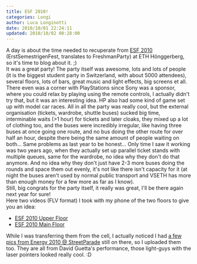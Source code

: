 ```yaml
---
title: ESF 2010!
categories: Longi
author: Luca Longinotti
date: 2010/10/01 22:24:11
updated: 2010/10/02 00:28:00
---
```

A day is about the time needed to recuperate from [ESF 2010][1] (ErstSemestrigenFest, translates to FreshmanParty)
at ETH Hönggerberg, so it's time to blog about it. ;)  
It was a great party! The party itself was awesome, lots and lots of people (it is the biggest student party in
Switzerland, with about 5000 attendees), several floors, lots of bars, great music and light effects, big
screens et all. There even was a corner with PlayStations since Sony was a sponsor, where you could relax by
playing using the remote controls, I actually didn't try that, but it was an interesting idea. HP also had some
kind of game set up with model car races. All in all the party was really cool, but the external organisation
(tickets, wardrobe, shuttle buses) sucked big time, interminable waits (>1 hour) for tickets and later cloaks,
they mixed up a lot of clothing too, and the buses were incredibly irregular, like having three buses at once
going one route, and no bus doing the other route for over half an hour, despite there being the same amount
of people waiting on both... Same problems as last year to be honest... Only time I saw it working was two
years ago, when they actually set up parallel ticket stands with multiple queues, same for the wardrobe, no
idea why they don't do that anymore. And no idea why they don't just have 2-3 more buses doing the rounds
and space them out evenly, it's not like there isn't capacity for it (at night the buses aren't used by
normal public transport and VSETH has more than enough money for a few more as far as I know).  
Still, big congrats for the party itself, it really was great, I'll be there again next year for sure!  
Here two videos (FLV format) I took with my phone of the two floors to give you an idea:

* [ESF 2010 Upper Floor][2]
* [ESF 2010 Main Floor][3]

While I was transferring them from the cell, I actually noticed I had [a few pics from Energy 2010 @ StreetParade][4]
still on there, so I uploaded them too. They are all from David Guetta's performance, those light-guys with the
laser pointers looked really cool. :D

[1]: http://www.esf.ethz.ch/ "ESF 2010"
[2]: /downloads/2010_ESF/video-2010-09-30-23-47-29.flv "ESF 2010 Upper Floor"
[3]: /downloads/2010_ESF/video-2010-10-01-01-05-42.flv "ESF 2010 Main Floor"
[4]: /mosaic/2010_StreetParade/ "Energy 2010 @ StreetParade"
